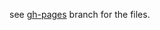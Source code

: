 see [gh-pages](https://github.com/eed3si9n/scala-collections-doc-ja/tree/gh-pages) branch for the files.

